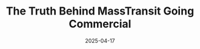 ---
title: 'The Truth Behind MassTransit Going Commercial'
url: https://www.youtube.com/watch?v=o6PoUq0kblY&t=113s
date: '2025-04-17'
mentionOnly: true
---